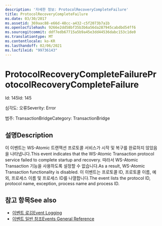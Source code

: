 ```yaml
---
description: '자세한 정보: ProtocolRecoveryCompleteFailure'
title: ProtocolRecoveryCompleteFailure
ms.date: 03/30/2017
ms.assetid: 369aac88-e66d-48cc-a432-c5f2073b7a1b
ms.openlocfilehash: 9266e2dd58bf35b3b6a56da287945cabdbd54ff6
ms.sourcegitcommit: ddf7edb67715a5b9a45e3dd44536dabc153c1de0
ms.translationtype: MT
ms.contentlocale: ko-KR
ms.lasthandoff: 02/06/2021
ms.locfileid: "99736143"
---
```

# <a name="protocolrecoverycompletefailure"></a><span data-ttu-id="5ca6f-103">ProtocolRecoveryCompleteFailure</span><span class="sxs-lookup"><span data-stu-id="5ca6f-103">ProtocolRecoveryCompleteFailure</span></span>

<span data-ttu-id="5ca6f-104">Id: 145</span><span class="sxs-lookup"><span data-stu-id="5ca6f-104">Id: 145</span></span>  
  
 <span data-ttu-id="5ca6f-105">심각도: 오류</span><span class="sxs-lookup"><span data-stu-id="5ca6f-105">Severity: Error</span></span>  
  
 <span data-ttu-id="5ca6f-106">범주: TransactionBridge</span><span class="sxs-lookup"><span data-stu-id="5ca6f-106">Category: TransactionBridge</span></span>  
  
## <a name="description"></a><span data-ttu-id="5ca6f-107">설명</span><span class="sxs-lookup"><span data-stu-id="5ca6f-107">Description</span></span>  

 <span data-ttu-id="5ca6f-108">이 이벤트는 WS-Atomic 트랜잭션 프로토콜 서비스가 시작 및 복구를 완료하지 않았음을 나타냅니다.</span><span class="sxs-lookup"><span data-stu-id="5ca6f-108">This event indicates that the WS-Atomic Transaction protocol service failed to complete startup and recovery.</span></span> <span data-ttu-id="5ca6f-109">따라서 WS-Atomic Transaction 기능을 사용하도록 설정할 수 없습니다.</span><span class="sxs-lookup"><span data-stu-id="5ca6f-109">As a result, WS-Atomic Transaction functionality is disabled.</span></span> <span data-ttu-id="5ca6f-110">이 이벤트는 프로토콜 ID, 프로토콜 이름, 예외, 프로세스 이름 및 프로세스 ID를 나열합니다.</span><span class="sxs-lookup"><span data-stu-id="5ca6f-110">The event lists the protocol ID, protocol name, exception, process name and process ID.</span></span>  
  
## <a name="see-also"></a><span data-ttu-id="5ca6f-111">참고 항목</span><span class="sxs-lookup"><span data-stu-id="5ca6f-111">See also</span></span>

- [<span data-ttu-id="5ca6f-112">이벤트 로깅</span><span class="sxs-lookup"><span data-stu-id="5ca6f-112">Event Logging</span></span>](index.md)
- [<span data-ttu-id="5ca6f-113">이벤트 일반 참조</span><span class="sxs-lookup"><span data-stu-id="5ca6f-113">Events General Reference</span></span>](events-general-reference.md)
